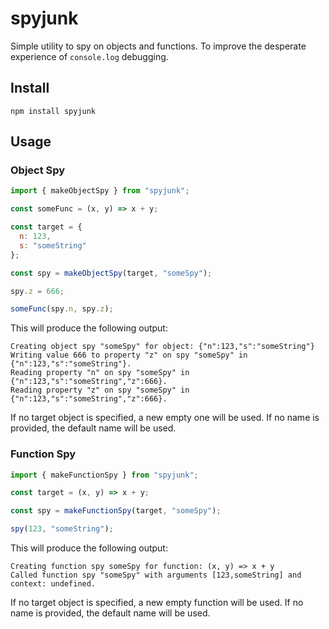 # spyjunk

Simple utility to spy on objects and functions. To improve the desperate experience of `console.log` debugging.

## Install

`npm install spyjunk`

## Usage

### Object Spy

```javascript
import { makeObjectSpy } from "spyjunk";

const someFunc = (x, y) => x + y;

const target = {
  n: 123,
  s: "someString"
};

const spy = makeObjectSpy(target, "someSpy");

spy.z = 666;

someFunc(spy.n, spy.z);
```

This will produce the following output:

```
Creating object spy "someSpy" for object: {"n":123,"s":"someString"}
Writing value 666 to property "z" on spy "someSpy" in {"n":123,"s":"someString"}.
Reading property "n" on spy "someSpy" in {"n":123,"s":"someString","z":666}.
Reading property "z" on spy "someSpy" in {"n":123,"s":"someString","z":666}.
```

If no target object is specified, a new empty one will be used. If no name is provided, the default name will be used.

### Function Spy

```javascript
import { makeFunctionSpy } from "spyjunk";

const target = (x, y) => x + y;

const spy = makeFunctionSpy(target, "someSpy");

spy(123, "someString");
```

This will produce the following output:

```
Creating function spy someSpy for function: (x, y) => x + y
Called function spy "someSpy" with arguments [123,someString] and context: undefined.
```

If no target object is specified, a new empty function will be used. If no name is provided, the default name will be used.
